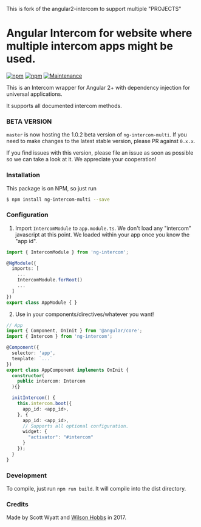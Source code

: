 This is fork of the angular2-intercom to support multiple "PROJECTS"

# Angular Intercom for website where multiple intercom apps might be used.

[![npm](https://img.shields.io/npm/v/ng-intercom.svg)](https://www.npmjs.com/package/ng-intercom-multi) [![npm](https://img.shields.io/npm/dm/ng-intercom-multi.svg)](https://www.npmjs.com/ng-intercom-multi) [![Maintenance](https://img.shields.io/maintenance/yes/2017.svg)]()

This is an Intercom wrapper for Angular 2+ with dependency injection for universal applications.

It supports all documented intercom methods.

### BETA VERSION

`master` is now hosting the 1.0.2 beta version of `ng-intercom-multi`. If you need to make changes to the latest stable version, please PR against `0.x.x`.

If you find issues with this version, please file an issue as soon as possible so we can take a look at it. We appreciate your cooperation!

### Installation

This package is on NPM, so just run
 ```sh
$ npm install ng-intercom-multi --save
 ```

### Configuration

1. Import `IntercomModule` to `app.module.ts`.
We don't load any "intercom" javascript at this point. We loaded within your app once you know the
"app id".

```ts
import { IntercomModule } from 'ng-intercom';

@NgModule({
  imports: [
    ...
    IntercomModule.forRoot()
    ...
  ]
})
export class AppModule { }
```

2. Use in your components/directives/whatever you want!

```ts
// App
import { Component, OnInit } from '@angular/core';
import { Intercom } from 'ng-intercom';

@Component({
  selector: 'app',
  template: `...`
})
export class AppComponent implements OnInit {
  constructor(
    public intercom: Intercom
  ){}

  initIntercom() {
    this.intercom.boot({
      app_id: <app_id>,
    }, {
      app_id: <app_id>,
      // Supports all optional configuration.
      widget: {
        "activator": "#intercom" 
      }
    });
  }
}
```

### Development
To compile, just run `npm run build`. It will compile into the dist directory. 

### Credits
Made by Scott Wyatt and [Wilson Hobbs](https://www.twitter.com/wbhob) in 2017.
